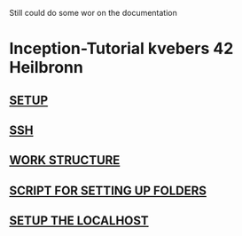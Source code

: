 Still could do some wor on the documentation

# Inception-Tutorial kvebers 42 Heilbronn

## [SETUP](https://github.com/kvebers/Inception-Tutorial/blob/main/tutorial/PART_1_SETUP.md)

## [SSH](https://github.com/kvebers/Inception-Tutorial/blob/main/tutorial/PART_2.md) 

## [WORK STRUCTURE](https://github.com/kvebers/Inception-Tutorial/blob/main/tutorial/PART_3.md)

## [SCRIPT FOR SETTING UP FOLDERS](https://github.com/kvebers/Inception-Tutorial/blob/main/tutorial/autosetup.sh)

## [SETUP THE LOCALHOST](https://github.com/kvebers/Inception-Tutorial/blob/main/tutorial/PART_4.md)

